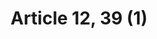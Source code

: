 ---
title: "Article 12, 39 (1)"
draft: false
exceptions:
- info52b
memberstates:
- DK
score: 3
compensation:
- 
remarks: |
 


link: ""
---